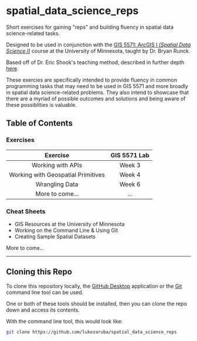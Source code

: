 # spatial_data_science_reps

Short exercises for gaining "reps" and building fluency in spatial data science-related tasks.

Designed to be used in conjunction with the [GIS 5571: ArcGIS I _(Spatial Data Science I)_](https://github.com/runck014/spatial_data_science_course) course at the University of Minnesota, taught by Dr. Bryan Runck.

Based off of Dr. Eric Shook's teaching method, described in further depth [here](https://globetogates.substack.com/p/reps-a-teaching-method-for-basic).

These exercies are specifically intended to provide fluency in common programming tasks that may need to be used in GIS 5571 and more broadly in spatial data science-related problems. They also intend to showcase that there are a myriad of possible outcomes and solutions and being aware of these possiblities is valuable.

## Table of Contents

### Exercises

|              Exercise              | GIS 5571 Lab |
| :--------------------------------: | :----------: |
|         Working with APIs          |    Week 3    |
| Working with Geospatial Primitives |    Week 4    |
|           Wrangling Data           |    Week 6    |
|          More to come...           |     ...      |

### Cheat Sheets

- GIS Resources at the University of Minnesota
- Working on the Command Line & Using Git
- Creating Sample Spatial Datasets

More to come...

---

## Cloning this Repo

To clone this repository locally, the [GitHub Desktop](https://desktop.github.com/) application or the [Git](https://git-scm.com/downloads) command line tool can be used.

One or both of these tools should be installed, then you can clone the repo down and access its contents.

With the command line tool, this would look like:

```bash
git clone https://github.com/lukezaruba/spatial_data_science_reps
```
